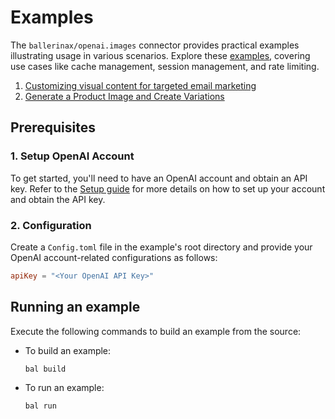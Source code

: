 # Examples

The `ballerinax/openai.images` connector provides practical examples illustrating usage in various scenarios. Explore these [examples](https://github.com/ballerina-platform/module-ballerinax-openai.images/tree/main/examples), covering use cases like cache management, session management, and rate limiting.

1. [Customizing visual content for targeted email marketing](https://github.com/ballerina-platform/module-ballerinax-openai.finetunes/tree/main/examples/Customizing-visual-content-for-targeted-email-marketing)
2. [Generate a Product Image and Create Variations](https://github.com/ballerina-platform/module-ballerinax-openai.finetunes/tree/main/examples/generate_product_image_and_create_variations)

## Prerequisites

### 1. Setup OpenAI Account
To get started, you'll need to have an OpenAI account and obtain an API key. Refer to the [Setup guide](https://central.ballerina.io/ballerinax/openai.images/latest#setup-guide) for more details on how to set up your account and obtain the API key.

### 2. Configuration
Create a `Config.toml` file in the example's root directory and provide your OpenAI account-related configurations as follows:

```toml
apiKey = "<Your OpenAI API Key>"
```

## Running an example

Execute the following commands to build an example from the source:

* To build an example:

    ```bash
    bal build
    ```

* To run an example:

    ```bash
    bal run
    ```